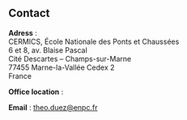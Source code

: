 ## Contact
**Adress** : \
CERMICS, École Nationale des Ponts et Chaussées\
6 et 8, av. Blaise Pascal\
Cité Descartes – Champs-sur-Marne\
77455 Marne-la-Vallée Cedex 2\
France

**Office location** :

**Email** : theo.duez@enpc.fr


